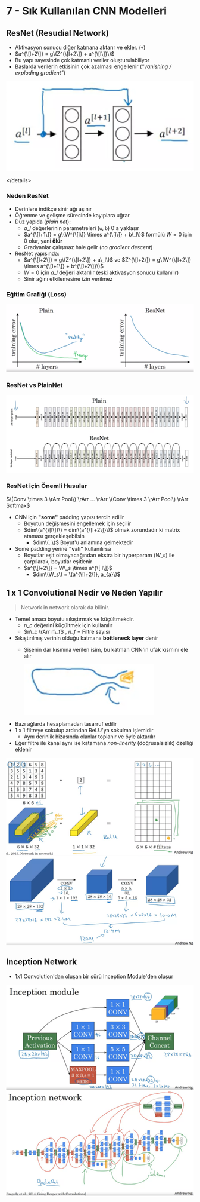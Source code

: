 # 7 - Sık Kullanılan CNN Modelleri

## ResNet \(Resudial Network\)

* Aktivasyon sonucu diğer katmana aktarır ve ekler. \(`+`\)
* $a^{\[l+2\]} = g\(Z^{\[l+2\]} + a^{\[l\]}\)$
* Bu yapı sayesinde çok katmanlı veriler oluşturulabiliyor
* Başlarda verilerin etkisinin çok azalması engellenir \(_"vanishing / exploding gradient"_\)

![](../../.gitbook/assets/resnet_ex.png)

&lt;/details&gt;

### Neden ResNet

* Derinlere indikçe sinir ağı aşınır
* Öğrenme ve gelişme sürecinde kayıplara uğrar
* Düz yapıda \(_plain net_\):
  * $a\_l$ değerlerinin parametreleri \(`w`, `b`\) 0'a yaklaşır
  * $a^{\[l+1\]} = g\(W^{\[l\]} \times a^{\[l\]} + b\_l\)$ formülü $W=0$ için $0$ olur, yani **ölür**
  * Gradyanlar çalışmaz hale gelir \(_no gradient descent_\)
* ResNet yapısında:
  * $a^{\[l+2\]} = g\(Z^{\[l+2\]} + a\_l\)$ ve $Z^{\[l+2\]} = g\(W^{\[l+2\]} \times a^{\[l+1\]} + b^{\[l+2\]}\)$
  * $W=0$ için $a\_l$ değeri aktarılır \(eski aktivasyon sonucu kullanılır\)
  * Sinir ağını etkilemesine izin verilmez

### Eğitim Grafiği \(Loss\)

![](../../.gitbook/assets/resnet_vs_plain.png)

### ResNet vs PlainNet

![](../../.gitbook/assets/resnet_vs_paint_nn.png)

### ResNet için Önemli Husular

$\(Conv \times 3 \rArr Pool\) \rArr ... \rArr \(Conv \times 3 \rArr Pool\) \rArr Softmax$

* CNN için **"some"** padding yapısı tercih edilir
  * Boyutun değişmesini engellemek için seçilir
  * $dim\(a^{\[l\]}\) = dim\(a^{\[l+2\]}\)$ olmak zorundadır ki matrix ataması gerçekleşebilsin
    * $dim\(..\)$ Boyut'u anlamına gelmektedir
* Some padding yerine **"vali"** kullanılırsa
  * Boyutlar eşit olmayacağından ekstra bir hyperparam \($W\_s$\) ile çarpılarak, boyutlar eşitlenir
  * $a^{\[l+2\]} = W\_s \times a^{\[ l\]}$
    * $dim\(W_s\) = \(a^{\[l+2\]}, a_{a}\)$

## 1 x 1 Convolutional Nedir ve Neden Yapılır

> Network in network olarak da bilinir.

* Temel amacı boyutu sıkıştırmak ve küçültmekdir. 
  * $n\_c$ değerini küçültmek için kullanılır
  * $n\_c \rArr n\_f$ , $n\_f$ = Filtre sayısı
* Sıkıştırılmış verinin olduğu katmana **bottleneck layer** denir
  * Şişenin dar kısmına verilen isim, bu katman CNN'in ufak kısmını ele alır

    ![](../../.gitbook/assets/pic_bottleneck.png) 
* Bazı ağlarda hesaplamadan tasarruf edilir
* 1 x 1 filtreye sokulup ardından ReLU'ya sokulma işlemidir
  * Aynı derinlik hizasında olanlar toplanır ve öyle aktarılır
* Eğer filtre ile kanal aynı ise katamana _non-linerity_ \(doğrusalsızlık\) özelliği eklenir

![](../../.gitbook/assets/ex_1x1_conv.png) ![](../../.gitbook/assets/1x1_conv_drop_comp.png)

## Inception Network

* 1x1 Convolution'dan oluşan bir sürü Inception Module'den oluşur

![](../../.gitbook/assets/inception_module.png) ![](../../.gitbook/assets/inception_network.png)


